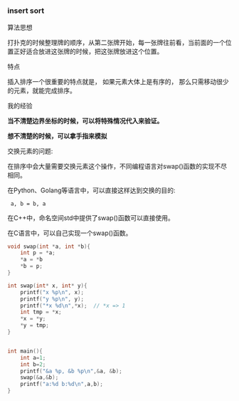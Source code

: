 # 
### insert sort 
算法思想

打扑克的时候整理牌的顺序，从第二张牌开始，每一张牌往前看，当前面的一个位置正好适合放进这张牌的时候，把这张牌放进这个位置。

特点

插入排序一个很重要的特点就是， 如果元素大体上是有序的， 那么只需移动很少的元素，就能完成排序。

我的经验

**当不清楚边界坐标的时候，可以将特殊情况代入来验证。**

**想不清楚的时候，可以拿手指来模拟**

交换元素的问题:  

在排序中会大量需要交换元素这个操作，不同编程语言对swap()函数的实现不尽相同。

在Python、Golang等语言中，可以直接这样达到交换的目的:

`  a, b = b, a `

在C++中，命名空间std中提供了swap()函数可以直接使用。


在C语言中，可以自己实现一个swap()函数。


```c
void swap(int *a, int *b){
    int p = *a;
    *a = *b
    *b = p;
}

int swap(int* x, int* y){
	printf("x %p\n", x);
	printf("y %p\n", y);
	printf("*x %d\n",*x);  // *x => 1
	int tmp = *x;
	*x = *y;
	*y = tmp;
}


int main(){
	int a=1;
	int b=2;
	printf("&a %p, &b %p\n",&a, &b);
	swap(&a,&b);
	printf("a:%d b:%d\n",a,b);
}
```
